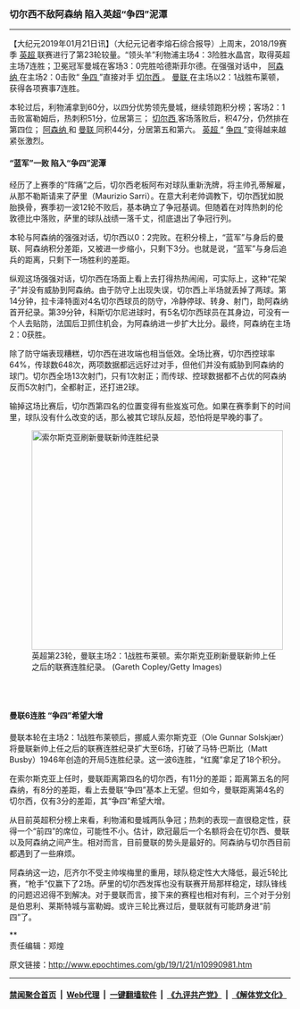 ### 切尔西不敌阿森纳 陷入英超“争四”泥潭
------------------------

<p>
 【大纪元2019年01月21日讯】（大纪元记者李熔石综合报导）上周末，2018/19赛季
 <a href="http://www.epochtimes.com/gb/tag/%E8%8B%B1%E8%B6%85.html">
  英超
 </a>
 联赛进行了第23轮较量。“领头羊”利物浦主场4：3险胜水晶宫，取得英超主场7连胜；卫冕冠军曼城在客场3：0完胜哈德斯菲尔德。在强强对话中，
 <a href="http://www.epochtimes.com/gb/tag/%E9%98%BF%E6%A3%AE%E7%BA%B3.html">
  阿森纳
 </a>
 在主场2：0击败“
 <a href="http://www.epochtimes.com/gb/tag/%E4%BA%89%E5%9B%9B.html">
  争四
 </a>
 ”直接对手
 <a href="http://www.epochtimes.com/gb/tag/%E5%88%87%E5%B0%94%E8%A5%BF.html">
  切尔西
 </a>
 。
 <a href="http://www.epochtimes.com/gb/tag/%E6%9B%BC%E8%81%94.html">
  曼联
 </a>
 在主场以2：1战胜布莱顿，获得各项赛事7连胜。
</p>
<p>
 本轮过后，利物浦拿到60分，以四分优势领先曼城，继续领跑积分榜；客场2：1击败富勒姆后，热刺积51分，位居第三；
 <a href="http://www.epochtimes.com/gb/tag/%E5%88%87%E5%B0%94%E8%A5%BF.html">
  切尔西
 </a>
 客场落败后，积47分，仍然排在第四位；
 <a href="http://www.epochtimes.com/gb/tag/%E9%98%BF%E6%A3%AE%E7%BA%B3.html">
  阿森纳
 </a>
 和
 <a href="http://www.epochtimes.com/gb/tag/%E6%9B%BC%E8%81%94.html">
  曼联
 </a>
 同积44分，分居第五和第六。
 <a href="http://www.epochtimes.com/gb/tag/%E8%8B%B1%E8%B6%85.html">
  英超
 </a>
 “
 <a href="http://www.epochtimes.com/gb/tag/%E4%BA%89%E5%9B%9B.html">
  争四
 </a>
 ”变得越来越紧张激烈。
</p>
<h4>
 “蓝军”一败 陷入“争四”泥潭
</h4>
<p>
 经历了上赛季的“阵痛”之后，切尔西老板阿布对球队重新洗牌，将主帅孔蒂解雇，从那不勒斯请来了萨里（Maurizio Sarri）。在意大利老帅调教下，切尔西犹如脱胎换骨，赛季初一波12轮不败后，基本确立了争冠基调。但随着在对阵热刺的伦敦德比中落败，萨里的球队战绩一落千丈，彻底退出了争冠行列。
</p>
<p>
 本轮与阿森纳的强强对话，切尔西以0：2完败。在积分榜上，“蓝军”与身后的曼联、阿森纳积分差距，又被进一步缩小，只剩下3分。也就是说，“蓝军”与身后追兵的距离，只剩下一场胜利的差距。
</p>
<p>
 纵观这场强强对话，切尔西在场面上看上去打得热热闹闹，可实际上，这种“花架子”并没有威胁到阿森纳。由于防守上出现失误，切尔西上半场就丢掉了两球。第14分钟，拉卡泽特面对4名切尔西球员的防守，冷静停球、转身、射门，助阿森纳首开纪录。第39分钟，科斯切尔尼进球时，有5名切尔西球员在其身边，可没有一个人去贴防，法国后卫抓住机会，为阿森纳进一步扩大比分。最终，阿森纳在主场2：0获胜。
</p>
<p>
 除了防守端表现糟糕，切尔西在进攻端也相当低效。全场比赛，切尔西控球率64%，传球数648次，两项数据都远远好过对手，但他们并没有威胁到阿森纳的球门。切尔西全场13次射门，只有1次射正；而传球、控球数据都不占优的阿森纳反而5次射门，全都射正，还打进2球。
</p>
<p>
 输掉这场比赛后，切尔西第四名的位置变得有些岌岌可危。如果在赛季剩下的时间里，球队没有什么改变的话，那么被其它球队反超，恐怕将是早晚的事了。
</p>
<figure class="wp-caption aligncenter" id="attachment_10991153" style="width: 450px">
 <a href="http://i.epochtimes.com/assets/uploads/2019/01/cdbaa1cc2abf5ac98e18509a3760de12.jpg">
  <img alt="索尔斯克亚刷新曼联新帅连胜纪录" class=" wp-image-10991153" height="393" src="http://i.epochtimes.com/assets/uploads/2019/01/cdbaa1cc2abf5ac98e18509a3760de12.jpg" width="450"/>
 </a>
 <br/><figcaption class="wp-caption-text">
  英超第23轮，曼联主场2：1战胜布莱顿。索尔斯克亚刷新曼联新帅上任之后的联赛连胜纪录。 (Gareth Copley/Getty Images)
 </figcaption><br/>
</figure><br/>
<h4>
 曼联6连胜 “争四”希望大增
</h4>
<p>
 曼联本轮在主场2：1战胜布莱顿后，挪威人索尔斯克亚（Ole Gunnar Solskjær） 将曼联新帅上任之后的联赛连胜纪录扩大至6场，打破了马特‧巴斯比（Matt Busby）1946年创造的开局5连胜纪录。这一波6连胜，“红魔”拿足了18个积分。
</p>
<p>
 在索尔斯克亚上任时，曼联距离第四名的切尔西，有11分的差距；距离第五名的阿森纳，有8分的差距，看上去曼联“争四”基本上无望。但如今，曼联距离第4名的切尔西，仅有3分的差距，其“争四”希望大增。
</p>
<p>
 从目前英超积分榜上来看，利物浦和曼城两队争冠；热刺的表现一直很稳定性，获得一个“前四”的席位，可能性不小。估计，欧冠最后一个名额将会在切尔西、曼联以及阿森纳之间产生。相对而言，目前曼联的势头是最好的。阿森纳与切尔西目前都遇到了一些麻烦。
</p>
<p>
 阿森纳这一边，厄齐尔不受主帅埃梅里的重用，球队稳定性大大降低，最近5轮比赛，“枪手”仅赢下了2场。萨里的切尔西发挥也没有联赛开局那样稳定，球队锋线的问题迟迟得不到解决。对于曼联而言，接下来的赛程也相对有利，三个对于分别是伯恩利、莱斯特城与富勒姆。或许三轮比赛过后，曼联就有可能跻身进“前四”了。
</p>
<p>
 **
 <br/>
 责任编辑：郑煌
</p>

原文链接：http://www.epochtimes.com/gb/19/1/21/n10990981.htm


------------------------
#### [禁闻聚合首页](https://github.com/gfw-breaker/banned-news/blob/master/README.md) &nbsp;|&nbsp; [Web代理](https://github.com/gfw-breaker/open-proxy/blob/master/README.md) &nbsp;|&nbsp; [一键翻墙软件](https://github.com/gfw-breaker/nogfw/blob/master/README.md) &nbsp;|&nbsp; [《九评共产党》](https://github.com/gfw-breaker/9ping.md/blob/master/README.md#九评之一评共产党是什么) &nbsp;|&nbsp; [《解体党文化》](https://github.com/gfw-breaker/jtdwh.md/blob/master/README.md#绪论)